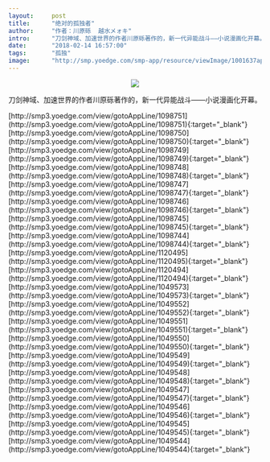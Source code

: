 ```yaml
---
layout:     post
title:      "绝对的孤独者"
author:     "作者：川原砾  越水メォキ"
intro:      "刀剑神域、加速世界的作者川原砾著作的，新一代异能战斗——小说漫画化开幕。"
date:       "2018-02-14 16:57:00"
tags:       "孤独"
image:      "http://smp.yoedge.com/smp-app/resource/viewImage/1001637appline.png"
---
```

<div style="text-align: center">
<p><img src="http://smp.yoedge.com/smp-app/resource/viewImage/1001637appline.png"/></p>
</div>
<p class="post-meta">
<span>刀剑神域、加速世界的作者川原砾著作的，新一代异能战斗——小说漫画化开幕。</span>
</p>
[http://smp3.yoedge.com/view/gotoAppLine/1098751](http://smp3.yoedge.com/view/gotoAppLine/1098751){:target="_blank"}
[http://smp3.yoedge.com/view/gotoAppLine/1098750](http://smp3.yoedge.com/view/gotoAppLine/1098750){:target="_blank"}
[http://smp3.yoedge.com/view/gotoAppLine/1098749](http://smp3.yoedge.com/view/gotoAppLine/1098749){:target="_blank"}
[http://smp3.yoedge.com/view/gotoAppLine/1098748](http://smp3.yoedge.com/view/gotoAppLine/1098748){:target="_blank"}
[http://smp3.yoedge.com/view/gotoAppLine/1098747](http://smp3.yoedge.com/view/gotoAppLine/1098747){:target="_blank"}
[http://smp3.yoedge.com/view/gotoAppLine/1098746](http://smp3.yoedge.com/view/gotoAppLine/1098746){:target="_blank"}
[http://smp3.yoedge.com/view/gotoAppLine/1098745](http://smp3.yoedge.com/view/gotoAppLine/1098745){:target="_blank"}
[http://smp3.yoedge.com/view/gotoAppLine/1098744](http://smp3.yoedge.com/view/gotoAppLine/1098744){:target="_blank"}
[http://smp3.yoedge.com/view/gotoAppLine/1120495](http://smp3.yoedge.com/view/gotoAppLine/1120495){:target="_blank"}
[http://smp3.yoedge.com/view/gotoAppLine/1120494](http://smp3.yoedge.com/view/gotoAppLine/1120494){:target="_blank"}
[http://smp3.yoedge.com/view/gotoAppLine/1049573](http://smp3.yoedge.com/view/gotoAppLine/1049573){:target="_blank"}
[http://smp3.yoedge.com/view/gotoAppLine/1049552](http://smp3.yoedge.com/view/gotoAppLine/1049552){:target="_blank"}
[http://smp3.yoedge.com/view/gotoAppLine/1049551](http://smp3.yoedge.com/view/gotoAppLine/1049551){:target="_blank"}
[http://smp3.yoedge.com/view/gotoAppLine/1049550](http://smp3.yoedge.com/view/gotoAppLine/1049550){:target="_blank"}
[http://smp3.yoedge.com/view/gotoAppLine/1049549](http://smp3.yoedge.com/view/gotoAppLine/1049549){:target="_blank"}
[http://smp3.yoedge.com/view/gotoAppLine/1049548](http://smp3.yoedge.com/view/gotoAppLine/1049548){:target="_blank"}
[http://smp3.yoedge.com/view/gotoAppLine/1049547](http://smp3.yoedge.com/view/gotoAppLine/1049547){:target="_blank"}
[http://smp3.yoedge.com/view/gotoAppLine/1049546](http://smp3.yoedge.com/view/gotoAppLine/1049546){:target="_blank"}
[http://smp3.yoedge.com/view/gotoAppLine/1049545](http://smp3.yoedge.com/view/gotoAppLine/1049545){:target="_blank"}
[http://smp3.yoedge.com/view/gotoAppLine/1049544](http://smp3.yoedge.com/view/gotoAppLine/1049544){:target="_blank"}


